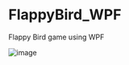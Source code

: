 
# FlappyBird_WPF
Flappy Bird game using WPF

![image](https://user-images.githubusercontent.com/69507148/173063961-fd8c6eac-2887-4548-9223-b0c933aaecc9.png)
